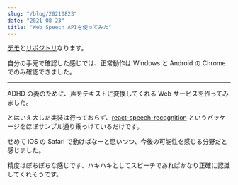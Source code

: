 ```yaml
---
slug: "/blog/20210823"
date: "2021-08-23"
title: "Web Speech APIを使ってみた"
---
```


[デモ](https://listening.kk-web.link/)と[リポジトリ](https://github.com/piro0919/listening)なります。

自分の手元で確認した感じでは、正常動作は Windows と Android の Chrome でのみ確認できました。

---

ADHD の妻のために、声をテキストに変換してくれる Web サービスを作ってみました。

とはいえ大した実装は行っておらず、[react-speech-recognition](https://www.npmjs.com/package/react-speech-recognition) というパッケージをほぼサンプル通り乗っけているだけです。

せめて iOS の Safari で動けばなーと思いつつ、今後の可能性を感じる分野だと感じました。

精度はぼちぼちな感じです、ハキハキとしてスピーチであればかなり正確に認識してくれそうです。
